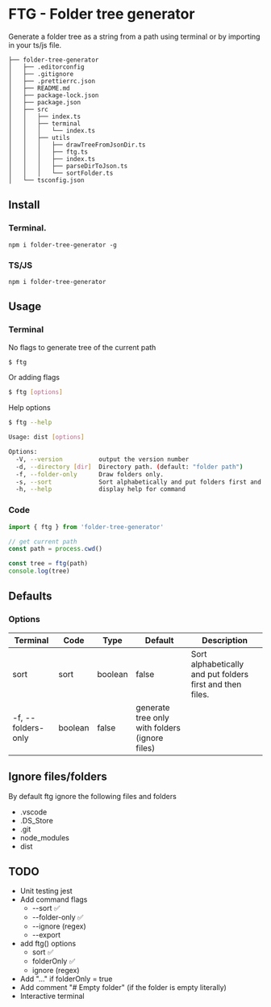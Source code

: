 # FTG - Folder tree generator

Generate a folder tree as a string from a path using terminal or by importing in your ts/js file.

```text
├── folder-tree-generator
│   ├── .editorconfig
│   ├── .gitignore
│   ├── .prettierrc.json
│   ├── README.md
│   ├── package-lock.json
│   ├── package.json
│   ├── src
│   │   ├── index.ts
│   │   ├── terminal
│   │   │   └── index.ts
│   │   ├── utils
│   │   │   ├── drawTreeFromJsonDir.ts
│   │   │   ├── ftg.ts
│   │   │   ├── index.ts
│   │   │   ├── parseDirToJson.ts
│   │   │   └── sortFolder.ts
│   └── tsconfig.json
```

## Install

### Terminal.

`npm i folder-tree-generator -g`

### TS/JS

`npm i folder-tree-generator`

## Usage

### Terminal

No flags to generate tree of the current path

```sh
$ ftg
```

Or adding flags

```sh
$ ftg [options]
```

Help options

```sh
$ ftg --help

Usage: dist [options]

Options:
  -V, --version          output the version number
  -d, --directory [dir]  Directory path. (default: "folder path")
  -f, --folder-only      Draw folders only.
  -s, --sort             Sort alphabetically and put folders first and then files.
  -h, --help             display help for command
```

### Code

```typescript
import { ftg } from 'folder-tree-generator'

// get current path
const path = process.cwd()

const tree = ftg(path)
console.log(tree)
```

## Defaults

### Options

| Terminal           | Code    | Type    | Default                                        | Description                                               |
| ------------------ | ------- | ------- | ---------------------------------------------- | --------------------------------------------------------- |
| sort               | sort    | boolean | false                                          | Sort alphabetically and put folders first and then files. |
| -f, --folders-only | boolean | false   | generate tree only with folders (ignore files) |

## Ignore files/folders

By default ftg ignore the following files and folders

- .vscode
- .DS_Store
- .git
- node_modules
- dist

## TODO

- Unit testing jest
- Add command flags
  - --sort ✅
  - --folder-only ✅
  - --ignore (regex)
  - --export
- add ftg() options
  - sort ✅
  - folderOnly ✅
  - ignore (regex)
- Add "..." if folderOnly = true
- Add comment "# Empty folder" (if the folder is empty literally)
- Interactive terminal
